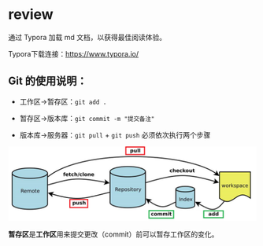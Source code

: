 # review

通过 Typora 加载 md 文档，以获得最佳阅读体验。

Typora下载连接：https://www.typora.io/

## Git 的使用说明：

- 工作区->暂存区：`git add .`

- 暂存区->版本库：`git commit -m "提交备注"` 

- 版本库->服务器：`git pull` + `git push` 必须依次执行两个步骤

![Git 流程图](./Git.png)

**暂存区**是**工作区**用来提交更改（commit）前可以暂存工作区的变化。